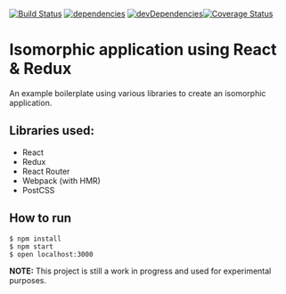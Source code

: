 [![Build Status](https://travis-ci.org/andolf/react-redux-demo.svg?branch=master)](https://travis-ci.org/andolf/react-redux-demo) [![dependencies](https://david-dm.org/andolf/react-redux-demo.svg)](https://david-dm.org/andolf/react-redux-demo) [![devDependencies](https://david-dm.org/andolf/react-redux-demo/dev-status.svg)](https://david-dm.org/andolf/react-redux-demo?type=dev)[![Coverage Status](https://coveralls.io/repos/github/andolf/react-redux-demo/badge.svg?branch=master)](https://coveralls.io/github/andolf/react-redux-demo?branch=master)

# Isomorphic application using React & Redux

An example boilerplate using various libraries to create an isomorphic application.

## Libraries used:
- React
- Redux
- React Router
- Webpack (with HMR)
- PostCSS

## How to run

```
$ npm install
$ npm start
$ open localhost:3000
```

**NOTE:** This project is still a work in progress and used for experimental purposes.
